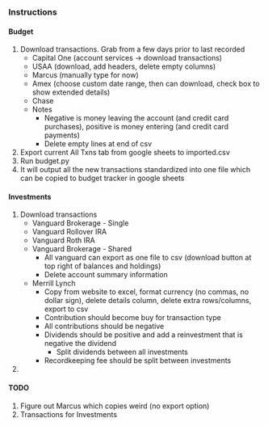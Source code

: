 ### Instructions
#### Budget
1. Download transactions. Grab from a few days prior to last recorded
    - Capital One (account services -> download transactions)
    - USAA (download, add headers, delete empty columns)
    - Marcus (manually type for now)
    - Amex (choose custom date range, then can download, check box to show extended details)
    - Chase
    - Notes
        - Negative is money leaving the account (and credit card purchases), positive is money entering (and credit card payments)
        - Delete empty lines at end of csv
1. Export current All Txns tab from google sheets to imported.csv
1. Run budget.py
1. It will output all the new transactions standardized into one file which can be copied to budget tracker in google sheets 

#### Investments
1. Download transactions
    - Vanguard Brokerage - Single
    - Vanguard Rollover IRA
    - Vanguard Roth IRA
    - Vanguard Brokerage - Shared
      - All vanguard can export as one file to csv (download button at top right of balances and holdings)
      - Delete account summary information
    - Merrill Lynch
      - Copy from website to excel, format currency (no commas, no dollar sign), delete details column, delete extra rows/columns, export to csv
      - Contribution should become buy for transaction type
      - All contributions should be negative
      - Dividends should be positive and add a reinvestment that is negative the dividend
        - Split dividends between all investments
      - Recordkeeping fee should be split between investments
1. 
#### TODO
1. Figure out Marcus which copies weird (no export option)
1. Transactions for Investments